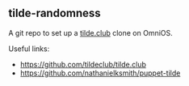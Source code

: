 tilde-randomness
----------------

A git repo to set up a [tilde.club](http://tilde.club) clone on OmniOS.

Useful links:
* https://github.com/tildeclub/tilde.club
* https://github.com/nathanielksmith/puppet-tilde
